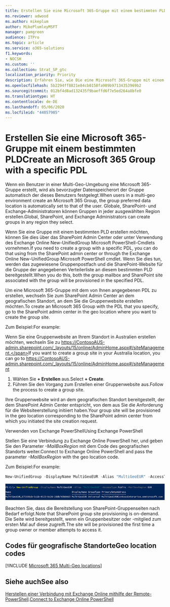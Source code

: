 ```yaml
---
title: Erstellen Sie eine Microsoft 365-Gruppe mit einem bestimmten PLD
ms.reviewer: adwood
ms.author: mikeplum
author: MikePlumleyMSFT
manager: pamgreen
audience: ITPro
ms.topic: article
ms.service: o365-solutions
f1.keywords:
- NOCSH
ms.custom: ''
ms.collection: Strat_SP_gtc
localization_priority: Priority
description: Erfahren Sie, wie Die eine Microsoft 365-Gruppe mit einem bestimmten bevorzugten Datenspeicherort in einer Multi-Geo-Umgebung erstellen.
ms.openlocfilehash: 5b2294ff8821e84cb0158fa989b97134353969b2
ms.sourcegitcommit: 012bf4d8ad132435f9baeffd6f7e5ed264a8bfe0
ms.translationtype: HT
ms.contentlocale: de-DE
ms.lasthandoff: 05/06/2020
ms.locfileid: "44057985"
---
```

# <a name="create-an-microsoft-365-group-with-a-specific-pdl"></a><span data-ttu-id="3297b-103">Erstellen Sie eine Microsoft 365-Gruppe mit einem bestimmten PLD</span><span class="sxs-lookup"><span data-stu-id="3297b-103">Create an Microsoft 365 Group with a specific PDL</span></span>

<span data-ttu-id="3297b-104">Wenn ein Benutzer in einer Multi-Geo-Umgebung eine Microsoft 365-Gruppe erstellt, wird als bevorzugter Datenspeicherort der Gruppe automatisch der dieses Benutzers festgelegt.</span><span class="sxs-lookup"><span data-stu-id="3297b-104">When users in a multi-geo environment create an Microsoft 365 Group, the group preferred data location is automatically set to that of the user.</span></span> <span data-ttu-id="3297b-105">Globale, SharePoint- und Exchange-Administratoren können Gruppen in jeder ausgewählten Region erstellen.</span><span class="sxs-lookup"><span data-stu-id="3297b-105">Global, SharePoint, and Exchange Administrators can create groups in any region they select.</span></span> 

<span data-ttu-id="3297b-106">Wenn Sie eine Gruppe mit einem bestimmten PLD erstellen möchten, können Sie dies über das SharePoint Admin Center oder unter Verwendung des Exchange Online New-UnifiedGroup Microsoft PowerShell-Cmdlets vornehmen.</span><span class="sxs-lookup"><span data-stu-id="3297b-106">If you need to create a group with a specific PDL, you can do that using from the SharePoint admin center or through the Exchange Online New-UnifiedGroup Microsoft PowerShell cmdlet.</span></span> <span data-ttu-id="3297b-107">Wenn Sie dies tun, werden das zugewiesene Gruppenpostfach und die SharePoint-Website für die Gruppe der angegebenen Verteilerliste an diesem bestimmten PLD bereitgestellt.</span><span class="sxs-lookup"><span data-stu-id="3297b-107">When you do this, both the group mailbox and SharePoint site associated with the group will be provisioned in the specified PDL.</span></span>

<span data-ttu-id="3297b-108">Um eine Microsoft 365-Gruppe mit dem von Ihnen angegebenen PDL zu erstellen, wechseln Sie zum SharePoint Admin Center an dem geografischen Standort, an dem Sie die Gruppenwebsite erstellen möchten.</span><span class="sxs-lookup"><span data-stu-id="3297b-108">To create an Microsoft 365 Group with the PDL that you specify, go to the SharePoint admin center in the geo location where you want to create the group site.</span></span>

<span data-ttu-id="3297b-109">Zum Beispiel:</span><span class="sxs-lookup"><span data-stu-id="3297b-109">For example:</span></span>

<span data-ttu-id="3297b-110">Wenn Sie eine Gruppenwebsite an Ihrem Standort in Australien erstellen möchten, wechseln Sie zu https://ContosoAUS-admin.sharepoint.com/_layouts/15/online/AdminHome.aspx#/siteManagement.</span><span class="sxs-lookup"><span data-stu-id="3297b-110">If you want to create a group site in your Australia location, you can go to https://ContosoAUS-admin.sharepoint.com/_layouts/15/online/AdminHome.aspx#/siteManagement</span></span>

1. <span data-ttu-id="3297b-111">Wählen Sie **+ Erstellen** aus.</span><span class="sxs-lookup"><span data-stu-id="3297b-111">Select **+ Create**.</span></span>
2. <span data-ttu-id="3297b-112">Führen Sie den Vorgang zum Erstellen einer Gruppenwebsite aus.</span><span class="sxs-lookup"><span data-stu-id="3297b-112">Follow the process to create a group site.</span></span>

<span data-ttu-id="3297b-113">Ihre Gruppenwebsite wird an dem geografischen Standort bereitgestellt, der dem SharePoint Admin Center entspricht, von dem aus Sie die Anforderung für die Websiteerstellung initiiert haben.</span><span class="sxs-lookup"><span data-stu-id="3297b-113">Your group site will be provisioned in the geo location corresponding to the SharePoint admin center from which you initiated the site creation request.</span></span> 

<span data-ttu-id="3297b-114">Verwenden von Exchange PowerShell</span><span class="sxs-lookup"><span data-stu-id="3297b-114">Using Exchange PowerShell</span></span> 

<span data-ttu-id="3297b-115">Stellen Sie eine Verbindung zu Exchange Online PowerShell her, und geben Sie den Parameter *-MailBoxRegion* mit dem Code des geografischen Standorts weiter.</span><span class="sxs-lookup"><span data-stu-id="3297b-115">Connect to Exchange Online PowerShell and pass the parameter *-MailBoxRegion* with the geo location code.</span></span>

<span data-ttu-id="3297b-116">Zum Beispiel:</span><span class="sxs-lookup"><span data-stu-id="3297b-116">For example:</span></span> 

```PowerShell
New-UnifiedGroup -DisplayName MultiGeoEUR -Alias "MultiGeoEUR" -AccessType Public -MailboxRegion EUR 
```

![Screenshot des New-UnifiedGroup PowerShell cmdlet mit Syntax](media/multi-geo-new-group-with-pdl-powershell.png)

<span data-ttu-id="3297b-118">Beachten Sie, dass die Bereitstellung von SharePoint-Gruppenseiten nach Bedarf erfolgt.</span><span class="sxs-lookup"><span data-stu-id="3297b-118">Note that SharePoint group site provisioning is on-demand.</span></span> <span data-ttu-id="3297b-119">Die Seite wird bereitgestellt, wenn ein Gruppenbesitzer oder -mitglied zum ersten Mal auf diese zugreift.</span><span class="sxs-lookup"><span data-stu-id="3297b-119">The site will be provisioned the first time a group owner or member attempts to access it.</span></span>

## <a name="geo-location-codes"></a><span data-ttu-id="3297b-120">Codes für geografische Standorte</span><span class="sxs-lookup"><span data-stu-id="3297b-120">Geo location codes</span></span>

[!INCLUDE [Microsoft 365 Multi-Geo locations](includes/office-365-multi-geo-locations.md)]

## <a name="see-also"></a><span data-ttu-id="3297b-121">Siehe auch</span><span class="sxs-lookup"><span data-stu-id="3297b-121">See also</span></span>

<span data-ttu-id="3297b-122">[Herstellen einer Verbindung mit Exchange Online mithilfe der Remote-PowerShell](https://docs.microsoft.com/powershell/exchange/exchange-online/connect-to-exchange-online-powershell/connect-to-exchange-online-powershell).</span><span class="sxs-lookup"><span data-stu-id="3297b-122">[Connect to Exchange Online PowerShell](https://docs.microsoft.com/powershell/exchange/exchange-online/connect-to-exchange-online-powershell/connect-to-exchange-online-powershell)</span></span>
